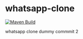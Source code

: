 # whatsapp-clone

[![Maven Build](https://github.com/kedarnathdev/whatsapp-clone/actions/workflows/maven-build.yml/badge.svg)](https://github.com/kedarnathdev/whatsapp-clone/actions/workflows/maven-build.yml)

whatsapp clone
dummy commmit 2

